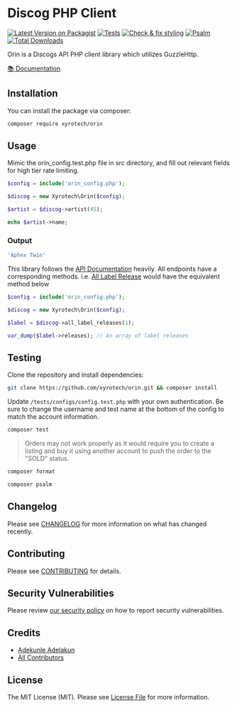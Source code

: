 # Discog PHP Client

[![Latest Version on Packagist](https://img.shields.io/packagist/v/xyrotech/orin.svg?style=flat-square)](https://packagist.org/packages/xyrotech/orin)
[![Tests](https://github.com/xyrotech/orin/actions/workflows/run-tests.yml/badge.svg)](https://github.com/xyrotech/orin/actions/workflows/run-tests.yml)
[![Check & fix styling](https://github.com/xyrotech/orin/actions/workflows/php-cs-fixer.yml/badge.svg)](https://github.com/xyrotech/orin/actions/workflows/php-cs-fixer.yml)
[![Psalm](https://github.com/xyrotech/orin/actions/workflows/psalm.yml/badge.svg?branch=main)](https://github.com/xyrotech/orin/actions/workflows/psalm.yml)
[![Total Downloads](https://img.shields.io/packagist/dt/xyrotech/orin.svg?style=flat-square)](https://packagist.org/packages/xyrotech/orin)

Orin is a Discogs API PHP client library which utilizes GuzzleHttp.

[:books: Documentation](https://xyrotech.github.io/orin/)

## Installation
You can install the package via composer: 

```bash
composer require xyrotech/orin
```

## Usage

Mimic the orin_config.test.php file in src directory, and fill out relevant fields for high tier rate limiting.

```php
$config = include('orin_config.php');

$discog = new Xyrotech\Orin($config);

$artist = $discog->artist(45);

echo $artist->name;
```

### Output
```php
'Aphex Twin'
```

This library follows the [API Documentation](https://www.discogs.com/developers) heavily. All endpoints have a corresponding methods. i.e.  [All Label Release](https://www.discogs.com/developers/#page:database,header:database-all-label-releases) would have the equivalent method below

```php
$config = include('orin_config.php');

$discog = new Xyrotech\Orin($config);

$label = $discog->all_label_releases(1);

var_dump($label->releases); // An array of label releases
```
## Testing

Clone the repository and install dependencies:

```bash
git clone https://github.com/xyrotech/orin.git && composer install
```

Update <code>/tests/configs/config.test.php</code> with your own authentication. Be sure to change the username and test name at the bottom of the config to match the account information.

```bash
composer test
```
> Orders may not work properly as it would require you to create a listing and buy it using another account to push the order to the "SOLD" status.

```bash
composer format
```

```bash
composer psalm
```

## Changelog

Please see [CHANGELOG](CHANGELOG.md) for more information on what has changed recently.

## Contributing

Please see [CONTRIBUTING](.github/CONTRIBUTING.md) for details.

## Security Vulnerabilities

Please review [our security policy](../../security/policy) on how to report security vulnerabilities.

## Credits

- [Adekunle Adelakun](https://github.com/kunli0)
- [All Contributors](../../contributors)

## License

The MIT License (MIT). Please see [License File](LICENSE.md) for more information.
